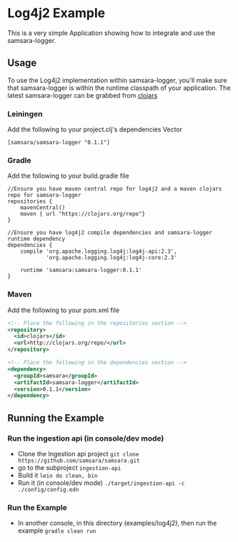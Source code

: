 # Log4j2 Example

This is a very simple Application showing how to integrate and use the samsara-logger.

## Usage

To use the Log4j2 implementation within samsara-logger, you'll make sure that samsara-logger is within the runtime classpath of your application.
The latest samsara-logger can be grabbed from [clojars](https://clojars.org/samsara/samsara-logger)

### Leiningen
Add the following to your project.clj's dependencies Vector
```
[samsara/samsara-logger "0.1.1"]
```

### Gradle
Add the following to your build.gradle file
```
//Ensure you have maven central repo for log4j2 and a maven clojars repo for samsara-logger
repositories {
    mavenCentral()
    maven { url "https://clojars.org/repo"}
}

//Ensure you have log4j2 compile dependencies and samsara-logger runtime dependency
dependencies {
    compile 'org.apache.logging.log4j:log4j-api:2.3',
            'org.apache.logging.log4j:log4j-core:2.3'

    runtime 'samsara:samsara-logger:0.1.1'
}
```

### Maven
Add the following to your pom.xml file
```xml
<!-- Place the following in the repositories section -->
<repository>
  <id>clojars</id>
  <url>http://clojars.org/repo/</url>
</repository>

<!-- Place the following in the dependencies section -->
<dependency>
  <groupId>samsara</groupId>
  <artifactId>samsara-logger</artifactId>
  <version>0.1.1</version>
</dependency>
```

## Running the Example

### Run the ingestion api (in console/dev mode)
  - Clone the Ingestion api project ``git clone https://github.com/samsara/samsara.git``
  - go to the subproject `ingestion-api`
  - Build it ``lein do clean, bin``
  - Run it (in console/dev mode) ``./target/ingestion-api -c ./config/config.edn``

### Run the Example
  - In another console, in this directory (examples/log4j2), then run the example ``gradle clean run``
